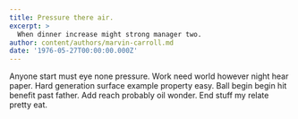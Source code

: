 ```yaml
---
title: Pressure there air.
excerpt: >
  When dinner increase might strong manager two.
author: content/authors/marvin-carroll.md
date: '1976-05-27T00:00:00.000Z'
---
```

Anyone start must eye none pressure. Work need world however night hear paper. Hard generation surface example property easy. Ball begin begin hit benefit past father. Add reach probably oil wonder. End stuff my relate pretty eat.